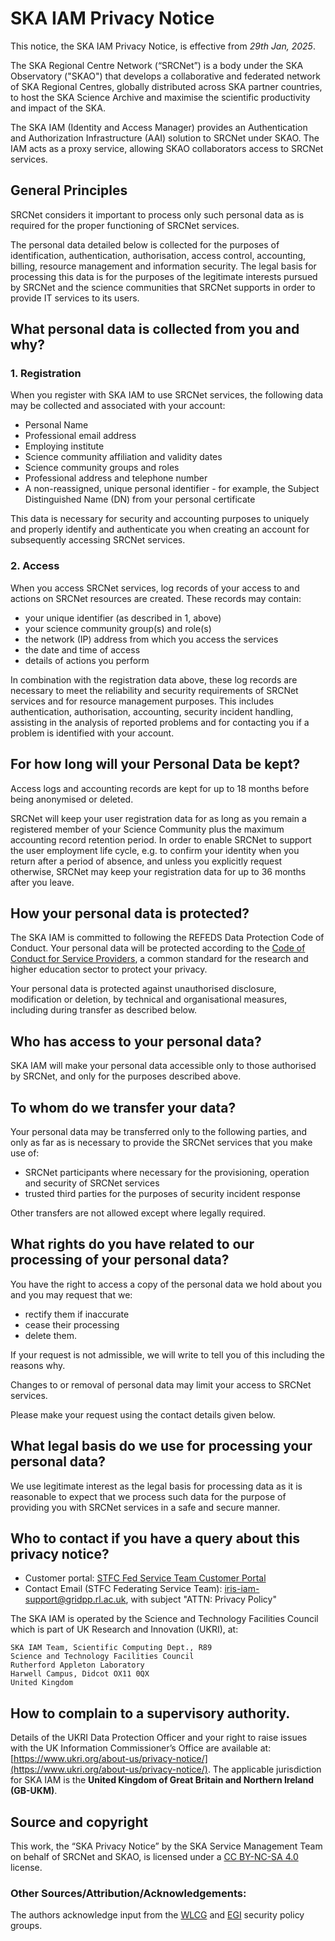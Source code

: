 # SKA IAM Privacy Notice

This notice, the SKA IAM Privacy Notice, is effective from *29th Jan, 2025*.

The SKA Regional Centre Network (“SRCNet”) is a body under the SKA Observatory ("SKAO") that develops a collaborative and federated network of SKA Regional Centres, globally distributed across SKA partner countries, to host the SKA Science Archive and maximise the scientific productivity and impact of the SKA.

The SKA IAM (Identity and Access Manager) provides an Authentication and Authorization Infrastructure (AAI) solution to SRCNet under SKAO. The IAM acts as a proxy service, allowing SKAO collaborators access to SRCNet services.

## General Principles

SRCNet considers it important to process only such personal data as is required for the proper functioning of SRCNet services.

The personal data detailed below is collected for the purposes of identification, authentication, authorisation, access control, accounting, billing, resource management and information security. The legal basis for processing this data is for the purposes of the legitimate interests pursued by SRCNet and the science communities that SRCNet supports in order to provide IT services to its users.

## What personal data is collected from you and why?

### 1. Registration
When you register with SKA IAM to use SRCNet services, the following data may be collected and associated with your account:

- Personal Name
- Professional email address
- Employing institute
- Science community affiliation and validity dates
- Science community groups and roles
- Professional address and telephone number
- A non-reassigned, unique personal identifier - for example, the Subject Distinguished Name (DN) from your personal certificate

This data is necessary for security and accounting purposes to uniquely and properly identify and authenticate you when creating an account for subsequently accessing SRCNet services.

### 2. Access

When you access SRCNet services, log records of your access to and actions on SRCNet resources are created. These records may contain:

- your unique identifier (as described in 1, above)
- your science community group(s) and role(s)
- the network (IP) address from which you access the services
- the date and time of access
- details of actions you perform

In combination with the registration data above, these log records are necessary to meet the reliability and security requirements of SRCNet services and for resource management purposes. This includes authentication, authorisation, accounting, security incident handling, assisting in the analysis of reported problems and for contacting you if a problem is identified with your account.

## For how long will your Personal Data be kept?
Access logs and accounting records are kept for up to 18 months before being anonymised or deleted.

SRCNet will keep your user registration data for as long as you remain a registered member of your Science Community plus the maximum accounting record retention period. In order to enable SRCNet to support the user employment life cycle, e.g. to confirm your identity when you return after a period of absence, and unless you explicitly request otherwise, SRCNet may keep your registration data for up to 36 months after you leave.

## How your personal data is protected?

The SKA IAM is committed to following the REFEDS Data Protection Code of Conduct. Your personal data will be protected according to the [Code of Conduct for Service Providers](http://www.geant.net/uri/dataprotection-code-of-conduct/v1), a common standard for the research and higher education sector to protect your privacy.

Your personal data is protected against unauthorised disclosure, modification or deletion, by technical and organisational measures, including during transfer as described below.

## Who has access to your personal data?

SKA IAM will make your personal data accessible only to those authorised by SRCNet, and only for the purposes described above.

## To whom do we transfer your data?

Your personal data may be transferred only to the following parties, and only as far as is necessary to provide the SRCNet services that you make use of:

- SRCNet participants where necessary for the provisioning, operation and security of SRCNet services
- trusted third parties for the purposes of security incident response

Other transfers are not allowed except where legally required.

## What rights do you have related to our processing of your personal data?

You have the right to access a copy of the personal data we hold about you and you may request that we:

- rectify them if inaccurate
- cease their processing
- delete them.

If your request is not admissible, we will write to tell you of this including the reasons why.

Changes to or removal of personal data may limit your access to SRCNet services.

Please make your request using the contact details given below.

## What legal basis do we use for processing your personal data?

We use legitimate interest as the legal basis for processing data as it is reasonable to expect that we process such data for the purpose of providing you with SRCNet services in a safe and secure manner.

## Who to contact if you have a query about this privacy notice?

- Customer portal: [STFC Fed Service Team Customer Portal](https://stfc.atlassian.net/servicedesk/customer/portal/31) 
- Contact Email (STFC Federating Service Team): [iris-iam-support@gridpp.rl.ac.uk](mailto:iris-iam-support@gridpp.rl.ac.uk), with subject "ATTN: Privacy Policy"

The SKA IAM is operated by the Science and Technology Facilities Council which is part of UK Research and Innovation (UKRI), at:
```
SKA IAM Team, Scientific Computing Dept., R89
Science and Technology Facilities Council
Rutherford Appleton Laboratory
Harwell Campus, Didcot OX11 0QX
United Kingdom
```

## How to complain to a supervisory authority.
Details of the UKRI Data Protection Officer and your right to raise issues with the UK Information Commissioner’s Office are available at: [https://www.ukri.org/about-us/privacy-notice/](https://www.ukri.org/about-us/privacy-notice/).
The applicable jurisdiction for SKA IAM is the **United Kingdom of Great Britain and Northern Ireland (GB-UKM)**.

## Source and copyright
This work, the “SKA Privacy Notice” by the SKA Service Management Team on behalf of SRCNet and SKAO, is licensed under a [CC BY-NC-SA 4.0](https://creativecommons.org/licenses/by-nc-sa/4.0/) license.
### Other Sources/Attribution/Acknowledgements:
The authors acknowledge input from the [WLCG](https://wlcg.web.cern.ch/) and [EGI](https://www.egi.eu/) security policy groups.
